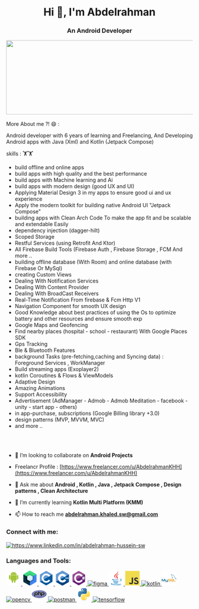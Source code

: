 <h1 align="center">Hi 👋, I'm Abdelrahman</h1>
<h3 align="center">An Android Developer</h3>

<p align="center">
  <img src="https://github.com/Abdelrahman-SW/Abdelrahman-SW/assets/171629145/cf2b0830-2b7e-4ef5-a1fc-b9ba7080b5c8" width="600" height="200" \>
</p>
More About me ?! 😄  :


 Android developer with 6 years of learning and Freelancing, And
 Developing Android apps with Java (Xml) and Kotlin (Jetpack Compose)
 
  skills : 🏋️🏋️
- build offline and online apps
- build apps with high quality and the best performance 
- build apps with Machine learning and Ai
- build apps with modern design (good UX and UI)
- Applying Material Design 3 in my apps to ensure good ui and ux experience
- Apply the modern toolkit for building native Android UI "Jetpack Compose"
- building apps with Clean Arch Code To make the app fit and be scalable and extendable Easily
- dependency injection (dagger-hilt)
- Scoped Storage
- Restful Services (using Retrofit And Ktor)
- All Firebase Build Tools (Firebase Auth , Firebase Storage , FCM And more ..
- building offline database (With Room) and online database (with Firebase Or MySql)
- creating Custom Views
- Dealing With Notification Services
- Dealing With Content Provider
- Dealing With BroadCast Receivers
- Real-Time Notification From firebase & Fcm Http V1
- Navigation Component for smooth UX design
- Good Knowledge about best practices of using the Os to optimize battery and other resources and ensure smooth exp
- Google Maps and Geofencing
- Find nearby places (hospital - school - restaurant) With Google Places SDK
- Gps Tracking
- Ble & Bluetooth Features
- background Tasks (pre-fetching,caching and Syncing data) : Foreground Services , WorkManager
- Build streaming apps (Exoplayer2)
- kotlin Coroutines & Flows & ViewModels
- Adaptive Design
- Amazing Animations
- Support Accessibility
- Advertisement (AdManager - Admob - Admob Meditation - facebook - unity - start app - others)
- in app-purchase, subscriptions (Google Billing library +3.0)
- design patterns (MVP, MVVM, MVC)
- and more .. 
  
<br></br>
- 👯 I’m looking to collaborate on **Android Projects**

- Freelancr Profile : [https://www.freelancer.com/u/AbdelrahmanKHH](https://www.freelancer.com/u/AbdelrahmanKHH)

- 💬 Ask me about **Android , Kotlin , Java , Jetpack Compose , Design patterns , Clean Architecture**

- 🌱 I’m currently learning **Kotlin Multi Platform (KMM)**

- 📫 How to reach me **abdelrahman.khaled.sw@gmail.com**

<h3 align="left">Connect with me:</h3>
<p align="left">
<a href="https://www.linkedin.com/in/abdelrahman-hussein-sw" target="blank"><img align="center" src="https://raw.githubusercontent.com/rahuldkjain/github-profile-readme-generator/master/src/images/icons/Social/linked-in-alt.svg" alt="https://www.linkedin.com/in/abdelrahman-hussein-sw" height="30" width="40" /></a>
</p>

<h3 align="left">Languages and Tools:</h3>
<p align="left"> <a href="https://developer.android.com" target="_blank" rel="noreferrer"> <img src="https://raw.githubusercontent.com/devicons/devicon/master/icons/android/android-original-wordmark.svg" alt="android" width="40" height="40"/> </a> <a href="https://www.cprogramming.com/" target="_blank" rel="noreferrer"> <img src="https://github.com/devicons/devicon/blob/master/icons/jetpackcompose/jetpackcompose-original.svg" width="40" height="40"/> <img src="https://raw.githubusercontent.com/devicons/devicon/master/icons/c/c-original.svg" alt="c" width="40" height="40"/> </a> <a href="https://www.w3schools.com/cpp/" target="_blank" rel="noreferrer"> <img src="https://raw.githubusercontent.com/devicons/devicon/master/icons/cplusplus/cplusplus-original.svg" alt="cplusplus" width="40" height="40"/> </a> <a href="https://www.w3schools.com/cs/" target="_blank" rel="noreferrer"> <img src="https://raw.githubusercontent.com/devicons/devicon/master/icons/csharp/csharp-original.svg" alt="csharp" width="40" height="40"/> </a> <a href="https://www.figma.com/" target="_blank" rel="noreferrer"> <img src="https://www.vectorlogo.zone/logos/figma/figma-icon.svg" alt="figma" width="40" height="40"/> </a> <a href="https://www.java.com" target="_blank" rel="noreferrer"> <img src="https://raw.githubusercontent.com/devicons/devicon/master/icons/java/java-original.svg" alt="java" width="40" height="40"/> </a> <a href="https://developer.mozilla.org/en-US/docs/Web/JavaScript" target="_blank" rel="noreferrer"> <img src="https://raw.githubusercontent.com/devicons/devicon/master/icons/javascript/javascript-original.svg" alt="javascript" width="40" height="40"/> </a> <a href="https://kotlinlang.org" target="_blank" rel="noreferrer"> <img src="https://www.vectorlogo.zone/logos/kotlinlang/kotlinlang-icon.svg" alt="kotlin" width="40" height="40"/> </a> <a href="https://www.mysql.com/" target="_blank" rel="noreferrer"> <img src="https://raw.githubusercontent.com/devicons/devicon/master/icons/mysql/mysql-original-wordmark.svg" alt="mysql" width="40" height="40"/> </a> <a href="https://opencv.org/" target="_blank" rel="noreferrer"> <img src="https://www.vectorlogo.zone/logos/opencv/opencv-icon.svg" alt="opencv" width="40" height="40"/> </a> <a href="https://www.php.net" target="_blank" rel="noreferrer"> <img src="https://raw.githubusercontent.com/devicons/devicon/master/icons/php/php-original.svg" alt="php" width="40" height="40"/> </a> <a href="https://postman.com" target="_blank" rel="noreferrer"> <img src="https://www.vectorlogo.zone/logos/getpostman/getpostman-icon.svg" alt="postman" width="40" height="40"/> </a> <a href="https://www.python.org" target="_blank" rel="noreferrer"> <img src="https://raw.githubusercontent.com/devicons/devicon/master/icons/python/python-original.svg" alt="python" width="40" height="40"/> </a> <a href="https://www.tensorflow.org" target="_blank" rel="noreferrer"> <img src="https://www.vectorlogo.zone/logos/tensorflow/tensorflow-icon.svg" alt="tensorflow" width="40" height="40"/> </a> </p>
